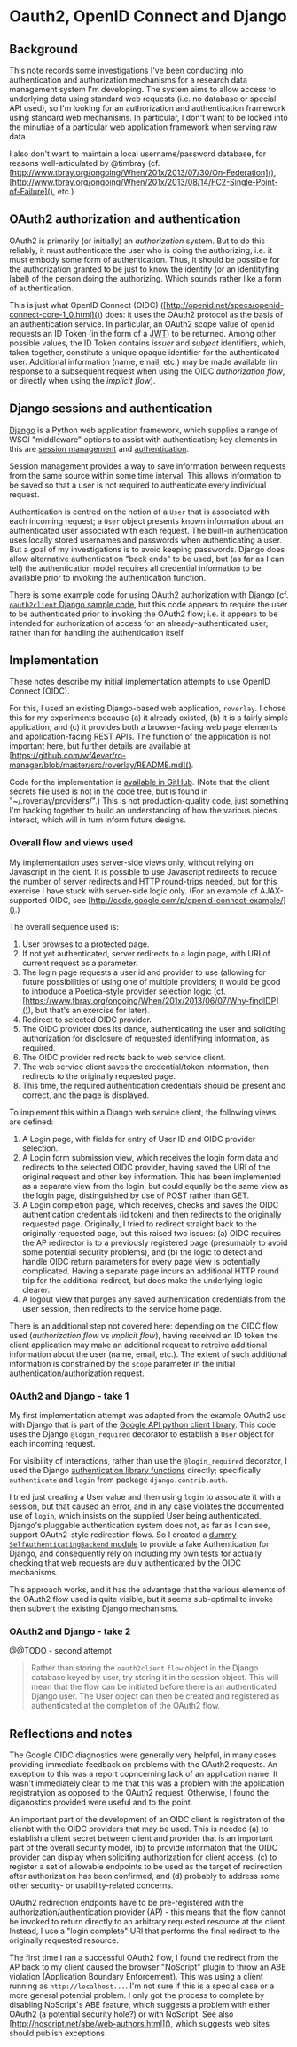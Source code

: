 # Oauth2, OpenID Connect and Django


## Background

This note records some investigations I've been conducting into authentication and authorization mechanisms for a research data management system I'm developing.  The system aims to allow access to underlying data using standard web requests (i.e. no database or special API used), so I'm looking for an authorization and authentication framework using standard web mechanisms.  In particular, I don't want to be locked into the minutiae of a particular web application framework when serving raw data.

I also don't want to maintain a local username/password database, for reasons well-articulated by @timbray (cf. [http://www.tbray.org/ongoing/When/201x/2013/07/30/On-Federation](), [http://www.tbray.org/ongoing/When/201x/2013/08/14/FC2-Single-Point-of-Failure](), etc.)


## OAuth2 authorization and authentication

OAuth2 is primarily (or initially) an *authorization* system.  But to do this reliably, it must authenticate the user who is doing the authorizing; i.e. it must embody some form of authentication.  Thus, it should be possible for the authorization granted to be just to know the identity (or an identityfing label) of the person doing the authorizing.  Which sounds rather like a form of authentication.

This is just what OpenID Connect (OIDC) ([http://openid.net/specs/openid-connect-core-1_0.html]()) does: it uses the OAuth2 protocol as the basis of an authentication service.  In particular, an OAuth2 scope value of `openid` requests an ID Token (in the form of a [JWT](http://tools.ietf.org/html/draft-ietf-oauth-json-web-token)) to be returned.  Among other possible values, the ID Token contains _issuer_ and _subject_ identifiers, which, taken together, constitute a unique opaque identifier for the authenticated user.  Additional information (name, email, etc.) may be made available (in response to a subsequent request when using the OIDC _authorization flow_, or directly when using the _implicit flow_).


## Django sessions and authentication

[Django](https://www.djangoproject.com/) is a Python web application framework, which supplies a range of WSGI "middleware" options to assist with authentication; key elements in this are [session management](https://docs.djangoproject.com/en/dev/topics/http/sessions/) and [authentication](https://docs.djangoproject.com/en/dev/topics/auth/default/).

Session management provides a way to save information between requests from the same source within some time interval.  This allows information to be saved so that a user is not required to authenticate every individual request.

Authentication is centred on the notion of a `User` that is associated with each incoming request; a `User` object presents known information about an authenticated user associated with each request.  The built-in authentication uses locally stored usernames and passwords when authenticating a user.  But a goal of my investigations is to avoid keeping passwords.  Django does allow alternative authentication "back ends" to be used, but (as far as I can tell) the authentication model requires all credential information to be available prior to invoking the authentication function.

There is some example code for using OAuth2 authorization with Django (cf. [`oauth2client` Django sample code](http://code.google.com/p/google-api-python-client/source/browse/#hg%2Fsamples%2Fdjango_sample), but this code appears to require the user to be authenticated prior to invoking the OAuth2 flow; i.e. it appears to be intended for authorization of access for an already-authenticated user, rather than for handling the authentication itself.


## Implementation

These notes describe my initial implementation attempts to use OpenID Connect (OIDC).

For this, I used an existing Django-based web application, `roverlay`.  I chose this for my experiments because (a) it already existed, (b) it is a fairly simple application, and (c) it provides both a browser-facing web page elements and application-facing REST APIs.  The function of the application is not important here, but further details are available at [https://github.com/wf4ever/ro-manager/blob/master/src/roverlay/README.md]().

Code for the implementation is [available in GitHub](https://github.com/gklyne/annalist/blob/develop/spike/roverlay/rovweb/rovserver/).  (Note that the client secrets file used is not in the code tree, but is found in "~/.roverlay/providers/".)  This is not production-quality code, just something I'm hacking together to build an understanding of how the various pieces interact, which will in turn inform future designs.


### Overall flow and views used

My implementation uses server-side views only, without relying on Javascript in the cient.  It is possible to use Javascript redirects to reduce the number of server redirects and HTTP round-trips needed, but for this exercise I have stuck with server-side logic only. (For an example of AJAX-supported OIDC, see [http://code.google.com/p/openid-connect-example/]().)

The overall sequence used is:

1. User browses to a protected page.
2. If not yet authenticated, server redirects to a login page, with URI of current request as a parameter.
3. The login page requests a user id and provider to use (allowing for future possibilities of using one of multiple providers;  it would be good to introduce a Poetica-style provider selection logic (cf. [https://www.tbray.org/ongoing/When/201x/2013/06/07/Why-findIDP]()), but that's an exercise for later).
4. Redirect to selected OIDC provider.
5. The OIDC provider does its dance, authenticating the user and soliciting authorization for disclosure of requested identifying information, as required.
6. The OIDC provider redirects back to web service client.
7. The web service client saves the credential/token information, then redirects to the originally requested page.
8. This time, the required authentication credentials should be present and correct, and the page is displayed.

To implement this within a Django web service client, the following views are defined:

1.  A Login page, with fields for entry of User ID and OIDC provider selection.
2.  A Login form submission view, which receives the login form data and redirects to the selected OIDC provider, having saved the URI of the original request and other key information.  This has been implemented as a separate view from the login, but could equally be the same view as the login page, distinguished by use of POST rather than GET.
3.  A Login completion page, which receives, checks and saves the OIDC authentication credentials (id token) and then redirects to the originally requested page.  Originally, I tried to redirect straight back to the originally requested page, but this raised two issues:  (a) OIDC requires the AP redirector is to a previously registered page (presumably to avoid some potential security problems), and (b) the logic to detect and handle OIDC return parameters for every page view is potentially complicated.  Having a separate page incurs an additional HTTP round trip for the additional redirect, but does make the underlying logic clearer.
4.  A logout view that purges any saved authentication credentials from the user session, then redirects to the service home page.

There is an additional step not covered here:  depending on the OIDC flow used (_authorization flow_ vs _implicit flow_), having received an ID token the client application may make an additional request to retreive additional information about the user (name, email, etc.).  The extent of such additional information is constrained by the `scope` parameter in the initial authentication/authorization request.


### OAuth2 and Django - take 1

My first implementation attempt was adapted from the example OAuth2 use with Django that is part of the [Google API python client library](http://code.google.com/p/google-api-python-client/).  This code uses the Django `@login_required` decorator to establish a `User` object for each incoming request.

For visibility of interactions, rather than use the `@login_required` decorator, I used the Django [authentication library functions](https://docs.djangoproject.com/en/dev/topics/auth/default/) directly; specifically `authenticate` and `login` from package `django.contrib.auth`.

I tried just creating a User value and then using `login` to associate it with a session, but that caused an error, and in any case violates the documented use of `login`, which insists on the supplied User being authenticated.  Django's pluggable authentication system does not, as far as I can see, support OAuth2-style redirection flows.  So I created a [dummy `SelfAuthenticatingBackend` module](https://github.com/gklyne/annalist/blob/develop/spike/roverlay/rovweb/rovserver/SelfAuthenticatingBackend.py) to provide a fake Authentication for Django, and consequently rely on including my own tests for actually checking that web requests are duly authenticated by the OIDC mechanisms.

This approach works, and it has the advantage that the various elements of the OAuth2 flow used is quite visible, but it seems sub-optimal to invoke then subvert the existing Django mechanisms.


### OAuth2 and Django - take 2

@@TODO - second attempt

> Rather than storing the `oauth2client` `flow` object in the Django database keyed by user, try storing it in the session object.  This will mean that the flow can be initiated before there is an authenticated Django user.  The User object can then be created and registered as authenticated at the completion of the OAuth2 flow.


## Reflections and notes

The Google OIDC diagnostics were generally very helpful, in many cases providing immediate feedback on problems with the OAuth2 requests.  An exception to this was a report copncerning lack of an application name.  It wasn't immediately clear to me that this was a problem with the application registratyion as opposed to the OAuth2 request.  Otherwise, I found the diganostics provided were useful and to the point.

An important part of the development of an OIDC client is registraton of the clienbt with the OIDC providers that may be used.  This is needed (a) to establish a client secret between client and provider that is an important part of the overall security model, (b) to provide informaton that the OIDC provider can display when soliciting authorization for client access, (c) to register a set of allowable endpoints to be used as the target of redirection after authorization has been confirmed, and (d) probably to address some other security- or usability-related concerns.

OAuth2 redirection endpoints have to be pre-registered with the authorization/authentication provider (AP) - this means that the flow cannot be invoked to return directly to an arbitrary requested resource at the client.  Instead, I use a "login complete" URI that performs the final redirect to the originally requested resource.

The first time I ran a successful OAuth2 flow, I found the redirect from the AP back to my client caused the browser "NoScript" plugin to throw an ABE violation (Application Boundary Enforcement).  This was using a client running as `http://localhost...`.  I'm not sure if this is a special case or a more general potential problem.  I only got the process to complete by disabling NoScript's ABE feature, which suggests a problem with either OAuth2 (a potential security hole?) or with NoScript.  See also [http://noscript.net/abe/web-authors.html](), which suggests web sites should publish exceptions.

